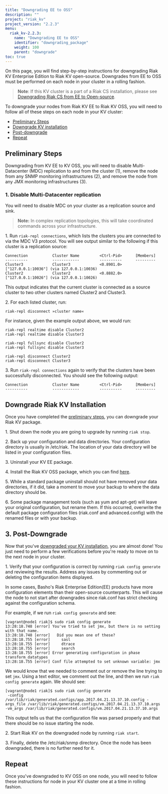 ```yaml
---
title: "Downgrading EE to OSS"
description: ""
project: "riak_kv"
project_version: "2.2.3"
menu:
  riak_kv-2.2.3:
    name: "Downgrading EE to OSS"
    identifier: "downgrading_package"
    weight: 100
    parent: "downgrade"
toc: true
---
```


[cs downgrade]: /riak/cs/2.1.1/cookbooks/downgrading/
[downloads]: /riak/kv/2.2.3/downloads/

On this page, you will find step-by-step instructions for downgrading Riak KV Enterprise Edition to Riak KV open-source. Downgrades from EE to OSS must be performed on each node in your cluster in a rolling fashion.

> **Note**: If this KV cluster is a part of a Riak CS installation, please see [Downgrading Riak CS from EE to Open-source][cs downgrade].

To downgrade your nodes from Riak KV EE to Riak KV OSS, you will need to follow all of these steps on each node in your KV cluster:

* [Preliminary Steps](#preliminary-steps)
* [Downgrade KV installation](#downgrade-riak-kv-installation)
* [Post-downgrade](#postdowngrade)
* [Repeat](#repeat)


## Preliminary Steps

Downgrading from KV EE to KV OSS, you will need to disable Multi-Datacenter (MDC) replication to and from the cluster (1), remove the node from any SNMP monitoring infrastructures (2), and remove the node from any JMX monitoring infrastructures (3).


### 1. Disable Multi-Datacenter replication

You will need to disable MDC on your cluster as a replication source and sink.

> **Note:** In complex replication topologies, this will take coordinated commands across your infrastructure.

1\. Run `riak-repl connections`, which lists the clusters you are connected to via the MDC V3 protocol. You will see output similar to the following if this cluster is a replication source:

```
Connection           Cluster Name         <Ctrl-Pid>      [Members]
----------           ------------         ----------      ---------
Cluster3             Cluster3             <0.8901.0>      ["127.0.0.1:10036"] (via 127.0.0.1:10036)
Cluster2             Cluster2             <0.8882.0>      ["127.0.0.1:10026"] (via 127.0.0.1:10026)
```

This output indicates that the current cluster is connected as a source cluster to two other clusters named Cluster2 and Cluster3.

2\. For each listed cluster, run:

```
riak-repl disconnect »cluster name« 
```

For instance, given the example output above, we would run:

```
riak-repl realtime disable Cluster2
riak-repl realtime disable Cluster3

riak-repl fullsync disable Cluster2
riak-repl fullsync disable Cluster3

riak-repl disconnect Cluster2
riak-repl disconnect Cluster3
```

3\. Run `riak-repl connections` again to verify that the clusters have been successfully disconnected.  You should see the following output:

```
Connection           Cluster Name         <Ctrl-Pid>      [Members]
----------           ------------         ----------      ---------
```


## Downgrade Riak KV Installation

Once you have completed the [preliminary steps](#preliminary-steps), you can downgrade your Riak KV package.

1\. Shut down the node you are going to upgrade by running `riak stop`.

2\. Back up your configuration and data directories. Your configuration directory is usually in /etc/riak. The location of your data directory will be listed in your configuration files.

3\. Uninstall your KV EE package.

4\. Install the Riak KV OSS package, which you can find [here][downloads].

5\. While a standard package uninstall should not have removed your data directories, if it did, take a moment to move your backup to where the data directory should be.

6\. Some package management tools (such as yum and apt-get) will leave your original configuration, but rename them. If this occurred, overwrite the default package configuration files (riak.conf and advanced.config) with the renamed files or with your backup.


## 3. Post-Downgrade

Now that you've [downgraded your KV installation](#downgrade-riak-kv-installation), you are almost done! You just need to perform a few verifications before you're ready to move on to the next node in your cluster.


1\. Verify that your configuration is correct by running `riak config generate` and reviewing the results.  Address any issues by commenting out or deleting the configuration items displayed. 

In some cases, Basho's Riak Enterprise Edition(EE) products have more configuration elements than their open-source counterparts. This will cause the node to not start after downgrades since riak.conf has strict checking against the configuration schema.

For example, if we run `riak config generate` and see:
 
```
[vagrant@node1 riak]$ sudo riak config generate
13:28:18.748 [error] You've tried to set jmx, but there is no setting with that name.
13:28:18.748 [error]   Did you mean one of these?
13:28:18.755 [error]     sasl
13:28:18.755 [error]     dtrace
13:28:18.755 [error]     search
13:28:18.755 [error] Error generating configuration in phase transform_datatypes
13:28:18.755 [error] Conf file attempted to set unknown variable: jmx
```

We would know that we needed to comment out or remove the line trying to set `jmx`. Using a text editor, we comment out the line, and then we run `riak config generate` again. We should see:

```
[vagrant@node1 riak]$ sudo riak config generate
 -config /var/lib/riak/generated.configs/app.2017.04.21.13.37.10.config -args_file /var/lib/riak/generated.configs/vm.2017.04.21.13.37.10.args -vm_args /var/lib/riak/generated.configs/vm.2017.04.21.13.37.10.args  
 ```

This output tells us that the configuration file was parsed properly and that there should be no issue starting the node.

2\. Start Riak KV on the downgraded node by running `riak start`.

3\. Finally, delete the /etc/riak/snmp directory. Once the node has been downgraded, there is no further need for it.


## Repeat

Once you've downgraded to KV OSS on one node, you will need to follow these instructions for node in your KV cluster one at a time in rolling fashion.